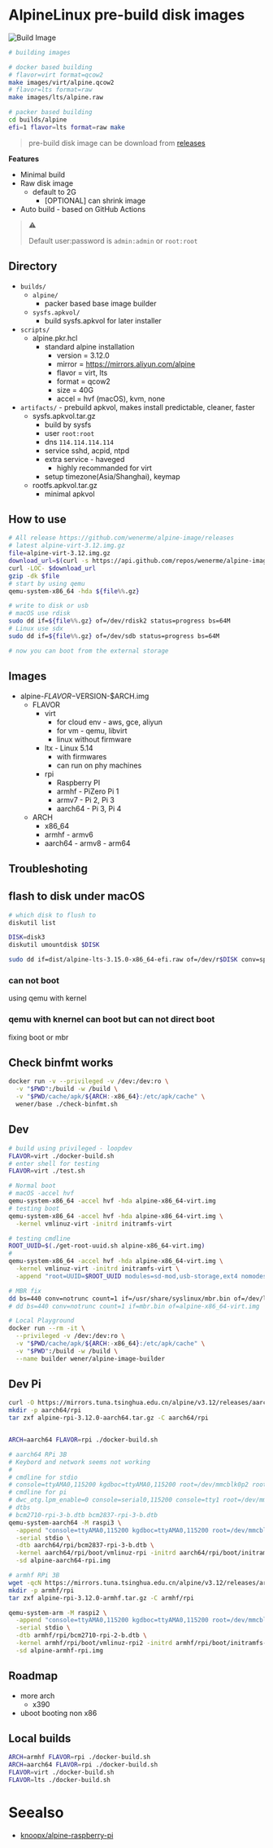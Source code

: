 # AlpineLinux pre-build disk images

![Build Image](https://github.com/wenerme/alpine-image/workflows/Build%20Image/badge.svg)

```bash
# building images

# docker based building
# flavor=virt format=qcow2
make images/virt/alpine.qcow2
# flavor=lts format=raw
make images/lts/alpine.raw

# packer based building
cd builds/alpine
efi=1 flavor=lts format=raw make
```

> pre-build disk image can be download from [releases](https://github.com/wenerme/alpine-image/releases)

**Features**

- Minimal build
- Raw disk image
  - default to 2G
    - [OPTIONAL] can shrink image
- Auto build - based on GitHub Actions

> ⚠️
>
> Default user:password is `admin:admin` or `root:root`

## Directory

- `builds/`
  - `alpine/`
    - packer based base image builder
  - `sysfs.apkvol/`
    - build sysfs.apkvol for later installer
- `scripts/`
  - alpine.pkr.hcl
    - standard alpine installation
      - version = 3.12.0
      - mirror = https://mirrors.aliyun.com/alpine
      - flavor = virt, lts
      - format = qcow2
      - size = 40G
      - accel = hvf (macOS), kvm, none
- `artifacts/` - prebuild apkvol, makes install predictable, cleaner, faster
  - sysfs.apkvol.tar.gz
    - build by sysfs
    - user `root:root`
    - dns `114.114.114.114`
    - service sshd, acpid, ntpd
    - extra service - haveged
      - highly recommanded for virt
    - setup timezone(Asia/Shanghai), keymap
  - rootfs.apkvol.tar.gz
    - minimal apkvol

## How to use

```bash
# All release https://github.com/wenerme/alpine-image/releases
# latest alpine-virt-3.12.img.gz
file=alpine-virt-3.12.img.gz
download_url=$(curl -s https://api.github.com/repos/wenerme/alpine-image/releases/latest | grep $file | sed -rn 's/.*?(https[^"]+).*/\1/p')
curl -LOC- $download_url
gzip -dk $file
# start by using qemu
qemu-system-x86_64 -hda ${file%%.gz}

# write to disk or usb
# macOS use rdisk
sudo dd if=${file%%.gz} of=/dev/rdisk2 status=progress bs=64M
# Linux use sdx
sudo dd if=${file%%.gz} of=/dev/sdb status=progress bs=64M

# now you can boot from the external storage
```

## Images

- alpine-$FLAVOR-$VERSION-$ARCH.img
  - FLAVOR
    - virt
      - for cloud env - aws, gce, aliyun
      - for vm - qemu, libvirt
      - linux without firmware
    - ltx - Linux 5.14
      - with firmwares
      - can run on phy machines
    - rpi
      - Raspberry PI
      - armhf - PiZero Pi 1
      - armv7 - Pi 2, Pi 3
      - aarch64 - Pi 3, Pi 4
  - ARCH
    - x86_64
    - armhf - armv6
    - aarch64 - armv8 - arm64

## Troubleshoting

## flash to disk under macOS

```bash
# which disk to flush to
diskutil list

DISK=disk3
diskutil umountdisk $DISK

sudo dd if=dist/alpine-lts-3.15.0-x86_64-efi.raw of=/dev/r$DISK conv=sparse status=progress bs=128MB
```

### can not boot

using qemu with kernel

### qemu with knernel can boot but can not direct boot

fixing boot or mbr

## Check binfmt works

```bash
docker run -v --privileged -v /dev:/dev:ro \
  -v "$PWD":/build -w /build \
  -v "$PWD/cache/apk/${ARCH:-x86_64}:/etc/apk/cache" \
  wener/base ./check-binfmt.sh
```

## Dev

```bash
# build using privileged - loopdev
FLAVOR=virt ./docker-build.sh
# enter shell for testing
FLAVOR=virt ./test.sh

# Normal boot
# macOS -accel hvf
qemu-system-x86_64 -accel hvf -hda alpine-x86_64-virt.img
# testing boot
qemu-system-x86_64 -accel hvf -hda alpine-x86_64-virt.img \
  -kernel vmlinuz-virt -initrd initramfs-virt

# testing cmdline
ROOT_UUID=$(./get-root-uuid.sh alpine-x86_64-virt.img)
#
qemu-system-x86_64 -accel hvf -hda alpine-x86_64-virt.img \
  -kernel vmlinuz-virt -initrd initramfs-virt \
  -append "root=UUID=$ROOT_UUID modules=sd-mod,usb-storage,ext4 nomodeset quiet rootfstype=ext4"

# MBR fix
dd bs=440 conv=notrunc count=1 if=/usr/share/syslinux/mbr.bin of=/dev/loop0
# dd bs=440 conv=notrunc count=1 if=mbr.bin of=alpine-x86_64-virt.img

# Local Playground
docker run --rm -it \
  --privileged -v /dev:/dev:ro \
  -v "$PWD/cache/apk/${ARCH:-x86_64}:/etc/apk/cache" \
  -v "$PWD":/build -w /build \
  --name builder wener/alpine-image-builder
```

## Dev Pi

```bash
curl -O https://mirrors.tuna.tsinghua.edu.cn/alpine/v3.12/releases/aarch64/alpine-rpi-3.12.0-aarch64.tar.gz
mkdir -p aarch64/rpi
tar zxf alpine-rpi-3.12.0-aarch64.tar.gz -C aarch64/rpi


ARCH=aarch64 FLAVOR=rpi ./docker-build.sh

# aarch64 RPi 3B
# Keybord and network seems not working
#
# cmdline for stdio
# console=ttyAMA0,115200 kgdboc=ttyAMA0,115200 root=/dev/mmcblk0p2 rootfstype=ext4 rootwait
# cmdline for pi
# dwc_otg.lpm_enable=0 console=serial0,115200 console=tty1 root=/dev/mmcblk0p2 rootfstype=ext4 elevator=deadline fsck.repair=yes rootwait
# dtbs
# bcm2710-rpi-3-b.dtb bcm2837-rpi-3-b.dtb
qemu-system-aarch64 -M raspi3 \
  -append "console=ttyAMA0,115200 kgdboc=ttyAMA0,115200 root=/dev/mmcblk0p2 rootfstype=ext4 rootwait" \
  -serial stdio \
  -dtb aarch64/rpi/bcm2837-rpi-3-b.dtb \
  -kernel aarch64/rpi/boot/vmlinuz-rpi -initrd aarch64/rpi/boot/initramfs-rpi \
  -sd alpine-aarch64-rpi.img

# armhf RPi 3B
wget -qcN https://mirrors.tuna.tsinghua.edu.cn/alpine/v3.12/releases/armhf/alpine-rpi-3.12.0-armhf.tar.gz
mkdir -p armhf/rpi
tar zxf alpine-rpi-3.12.0-armhf.tar.gz -C armhf/rpi

qemu-system-arm -M raspi2 \
  -append "console=ttyAMA0,115200 kgdboc=ttyAMA0,115200 root=/dev/mmcblk0p2 rootfstype=ext4 rootwait" \
  -serial stdio \
  -dtb armhf/rpi/bcm2710-rpi-2-b.dtb \
  -kernel armhf/rpi/boot/vmlinuz-rpi2 -initrd armhf/rpi/boot/initramfs-rpi2 \
  -sd alpine-armhf-rpi.img
```

## Roadmap

- more arch
  - x390
- uboot booting non x86

## Local builds

```bash
ARCH=armhf FLAVOR=rpi ./docker-build.sh
ARCH=aarch64 FLAVOR=rpi ./docker-build.sh
FLAVOR=virt ./docker-build.sh
FLAVOR=lts ./docker-build.sh
```

# Seealso

- [knoopx/alpine-raspberry-pi](https://github.com/knoopx/alpine-raspberry-pi)
